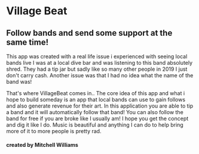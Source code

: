 <h1> Village Beat </h1>
<h2> Follow bands and send some support at the same time! </h2>


<p> This app was created with a real life issue i experienced with seeing local bands live 
  I was at a local dive bar and was listening to this band absolutely shred. They had a tip jar but sadly like so many other people in 2019 I just don't carry cash. Another issue was that I had no idea what the name of the band was! </p>
 
 
 <p> That's where VillageBeat comes in.. 
  The core idea of this app and what i hope to build someday is an app that local bands can use to gain follows and also generate revenue for their art. In this application you are able to tip a band and it will automatically follow that band! You can also follow the band for free if you are broke like I usually am! 
I hope you get the concept and dig it like I do. Music is beautiful and anything I can do to help bring more of it to more people is pretty rad. </p>



<h4> created by Mitchell Williams </h4>
